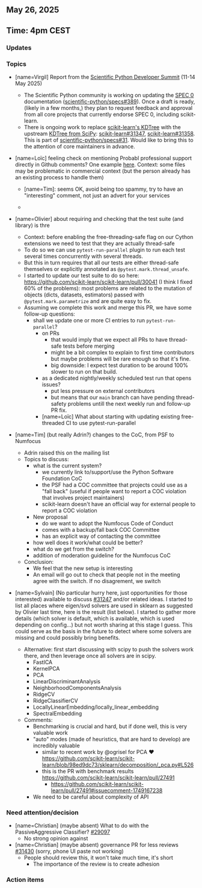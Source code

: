 ## May 26, 2025
## Time: 4pm CEST

### Updates

### Topics

- [name=Virgil] Report from the [Scientific Python Developer Summit](https://scientific-python.org/summits/developer/2025/) (11-14 May 2025)
  - The Scientific Python community is working on updating the [SPEC 0](https://scientific-python.org/specs/spec-0000/) documentation ([scientific-python/specs#389](https://github.com/scientific-python/specs/pull/389)). Once a draft is ready, (likely in a few months,) they plan to request feedback and approval from all core projects that currently endorse SPEC 0, including scikit-learn.
  - There is ongoing work to replace [scikit-learn's KDTree](https://scikit-learn.org/stable/modules/generated/sklearn.neighbors.KDTree.html) with the upstream [KDTree from SciPy](https://docs.scipy.org/doc/scipy/reference/generated/scipy.spatial.KDTree.html): [scikit-learn#31347](https://github.com/scikit-learn/scikit-learn/pull/31347), [scikit-learn#31358](https://github.com/scikit-learn/scikit-learn/pull/31358). This is part of [scientific-python/specs#31](https://github.com/scientific-python/summit-2025/issues/31). Would like to bring this to the attention of core maintainers in advance.


- [name=Loïc] feeling check on mentioning Probabl professional support directly in Github comments? One example [here](https://github.com/scikit-learn/scikit-learn/issues/31390#issuecomment-2898378489). Context: some files may be problematic in commercial context (but the person already has an existing process to handle them)
    - [name=Tim]: seems OK, avoid being too spammy, try to have an "interesting" comment, not just an advert for your services

    -
- [name=Olivier] about requiring and checking that the test suite (and library) is thre
    - Context: before enabling the free-threading-safe flag on our Cython extensions we need to test that they are actually thread-safe
    - To do so we can use `pytest-run-parallel` plugin to run each test several times concurrently with several threads.
    - But this in turn requires that all our tests are either thread-safe themselves or explicitly annotated as `@pytest.mark.thread_unsafe`.
    - I started to update our test suite to do so here: https://github.com/scikit-learn/scikit-learn/pull/30041 (I think I fixed 60% of the problems): most problems are related to the mutation of objects (dicts, datasets, estimators) passed with `@pytest.mark.parametrize` and are quite easy to fix.
    - Assuming we complete this work and merge this PR, we have some follow-up questions:
        - shall we update one or more CI entries to run `pytest-run-parallel`?
            - on PRs
                - that would imply that we expect all PRs to have thread-safe tests before merging
                - might be a bit complex to explain to first time contributors but maybe problems will be rare enough so that it's fine.
                - big downside: I expect test duration to be around 100% slower to run on that build.
            - as a dedicated nightly/weekly scheduled test run that opens issues?
                - put less pressure on external contributors
                - but means that our `main` branch can have pending thread-safety problems untill the next weekly run and follow-up PR fix.
            - [name=Loïc] What about starting with updating existing free-threaded CI to use pytest-run-parallel

* [name=Tim] (but really Adrin?) changes to the CoC, from PSF to Numfocus
    * Adrin raised this on the mailing list
    * Topics to discuss:
        * what is the current system?
            * we currently link to/support/use the Python Software Foundation CoC
            * the PSF had a COC committee that projects could use as a "fall back" (useful if people want to report a COC violation that involves project maintainers)
            * scikit-learn doesn't have an official way for external people to report a COC violation
        * New proposal
            * do we want to adopt the Numfocus Code of Conduct
            * comes with a backup/fall back COC Committee
            * has an explicit way of contacting the committee
        * how well does it work/what could be better?
        * what do we get from the switch?
        * addition of moderation guideline for the Numfocus CoC
    * Conclusion:
        * We feel that the new setup is interesting
        * An email will go out to check that people not in the meeting agree with the switch. If no disagrement, we switch

* [name=Sylvain] (No particular hurry here, just opportunities for those interested) available to discuss [#31247](https://github.com/scikit-learn/scikit-learn/pull/31247) and/or related ideas. I started to list all places where eigen/svd solvers are used in sklearn as suggested by Olivier last time, here is the result (list below). I started to gather more details (which solver is default, which is available, which is used depending on config...) but not worth sharing at this stage I guess. This could serve as the basis in the future to detect where some solvers are missing and could possibly bring benefits.
    *  Alternative: first start discussing with scipy to push the solvers work there, and then leverage once all solvers are in scipy.
        - FastICA
        - KernelPCA
        - PCA
        - LinearDiscriminantAnalysis
        - NeighborhoodComponentsAnalysis
        - RidgeCV
        - RidgeClassifierCV
        - LocallyLinearEmbedding/locally_linear_embedding
        - SpectralEmbedding
    * Comments:
         * Benchmarking is crucial and hard, but if done well, this is very valuable work
         * "auto" modes (made of heuristics, that are hard to develop) are incredibly valuable
             * similar to recent work by @ogrisel for PCA :heart: https://github.com/scikit-learn/scikit-learn/blob/98ed9dc73/sklearn/decomposition/_pca.py#L526
             * this is the PR with benchmark results https://github.com/scikit-learn/scikit-learn/pull/27491
                 * https://github.com/scikit-learn/scikit-learn/pull/27491#issuecomment-1749167238
         * We need to be careful about complexity of API


### Need attention/decision

- [name=Christian] (maybe absent) What to do with the PassiveAggressive Classifier? [#29097](https://github.com/scikit-learn/scikit-learn/pull/29097)
    - No strong opinion against
- [name=Christian] (maybe absent) governance PR for less reviews [#31430](https://github.com/scikit-learn/scikit-learn/pull/31430) (sorry, phone UI paste not working)
    - People should review this, it won't take much time, it's short
        - The importance of the review is to create adhesion

### Action items
